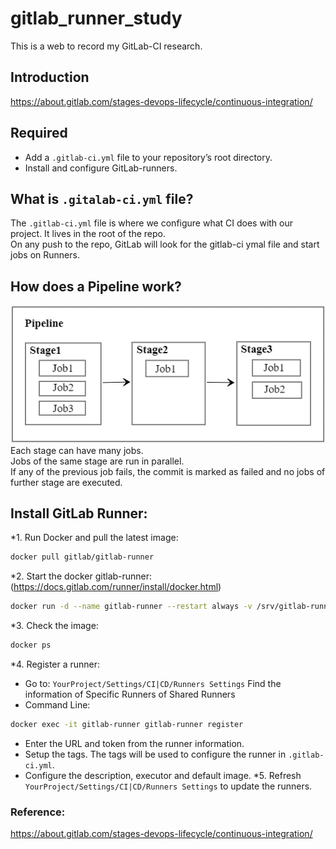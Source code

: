 # gitlab_runner_study
This is a web to record my GitLab-CI research.

## Introduction
https://about.gitlab.com/stages-devops-lifecycle/continuous-integration/

## Required
 - Add a `.gitlab-ci.yml` file to your repository’s root directory.
 - Install and configure GitLab-runners.
 
## What is `.gitalab-ci.yml` file?
The `.gitlab-ci.yml` file is where we configure what CI does with our project. It lives in the root of the repo.<br>
On any push to the repo, GitLab will look for the gitlab-ci ymal file and start jobs on Runners.<br/>

## How does a Pipeline work?
![](https://github.com/cassieliuxy/gitlab_runner_study/blob/master/images/Pipeline.png)  
  Each stage can have many jobs.<br>
  Jobs of the same stage are run in parallel.<br/>
  If any of the previous job fails, the commit is marked as failed and no jobs of further stage are executed.

## Install GitLab Runner:
*1. Run Docker and pull the latest image:
```Bash
docker pull gitlab/gitlab-runner
```
*2. Start the docker gitlab-runner: (https://docs.gitlab.com/runner/install/docker.html)
```Bash
docker run -d --name gitlab-runner --restart always -v /srv/gitlab-runner/config:/etc/gitlab-runner -v /var/run/docker.sock:/var/run/docker.sock gitlab/gitlab-runner:latest
```
*3. Check the image:
```Bash
docker ps
```
*4. Register a runner:
 * Go to: `YourProject/Settings/CI|CD/Runners Settings` Find the information of Specific Runners of Shared Runners
 * Command Line:
 ```Bash
 docker exec -it gitlab-runner gitlab-runner register
 ```
 - Enter the URL and token from the runner information.
 - Setup the tags. The tags will be used to configure the runner in `.gitlab-ci.yml`.
 - Configure the description, executor and default image.
*5. Refresh `YourProject/Settings/CI|CD/Runners Settings` to update the runners.

### Reference:
https://about.gitlab.com/stages-devops-lifecycle/continuous-integration/
